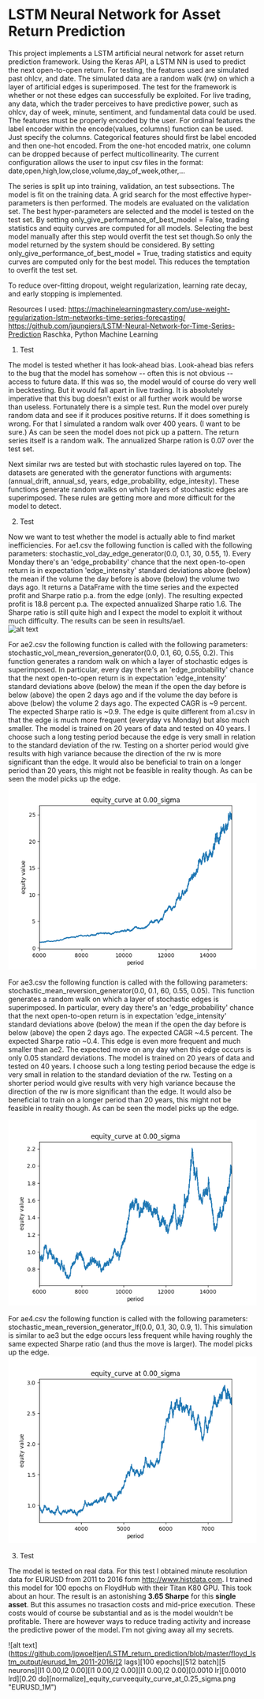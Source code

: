 # LSTM Neural Network for Asset Return Prediction

This project implements a LSTM artificial neural network for asset return prediction framework. Using the Keras API, a LSTM NN is used to predict the next open-to-open return. For testing, the features used are simulated past ohlcv, and date. The simulated data are a random walk (rw) on which a layer of artificial edges is superimposed. The test for the framework is whether or not these edges can successfully be exploited. For live trading, any data, which the trader perceives to have predictive power, such as ohlcv, day of week, minute, sentiment, and fundamental data could be used. The features must be properly encoded by the user. For ordinal features the label encoder within the encode(values, columns) function can be used. Just specify the columns. Categorical features should first be label encoded and then one-hot encoded. From the one-hot encoded matrix, one column can be dropped because of perfect multicollinearity. The current configuration allows the user to input csv files in the format:  date,open,high,low,close,volume,day_of_week,other,…

The series is split up into training, validation, an test subsections.
The model is fit on the training data. A grid search for the most effective hyper-parameters is then performed. The models are evaluated on the validation set. The best hyper-parameters are selected and the model is tested on the test set. By setting only_give_performance_of_best_model = False, trading statistics and equity curves are computed for all models. Selecting the best model manually after this step would overfit the test set though.So only the model returned by the system should be considered. By setting only_give_performance_of_best_model = True, trading statistics and equity curves are computed only for the best model. This reduces the temptation to overfit the test set. 

To reduce over-fitting dropout, weight regularization, learning rate decay, and early stopping is implemented.

Resources I used:
https://machinelearningmastery.com/use-weight-regularization-lstm-networks-time-series-forecasting/
https://github.com/jaungiers/LSTM-Neural-Network-for-Time-Series-Prediction
Raschka, Python Machine Learning

1. Test

The model is tested whether it has look-ahead bias. Look-ahead bias refers to the bug that the model has somehow -- often this is not obvious -- access to future data. If this was so, the model would of course do very well in becktesting. But it would fall apart in live trading. It is absolutely imperative that this bug doesn't exist or all further work would be worse than useless. 
Fortunately there is a simple test. Run the model over purely random data and see if it produces positive returns. If it does something is wrong. For that I simulated a random walk over 400 years. (I want to be sure.) 
As can be seen the model does not pick up a pattern. The return series itself is a random walk. The annualized Sharpe ration is 0.07 over the test set. 


Next similar rws are tested but with stochastic rules layered on top.
The datasets are generated with the generator functions with arguments: (annual_drift, annual_sd, years, edge_probability, edge_intesity). These functions generate random walks on which layers of stochastic edges are superimposed. These rules are getting more and more difficult for the model to detect.

2. Test

Now we want to test whether the model is actually able to find market inefficiencies. 
For ae1.csv the following function is called with the following parameters: stochastic_vol_day_edge_generator(0.0, 0.1, 30, 0.55, 1). Every Monday there's an 'edge_probability' chance that the next open-to-open return is in expectation 'edge_intensity' standard deviations above (below) the mean if the volume the day before is above (below) the volume two days ago. It returns a DataFrame with the time series and the expected profit and Sharpe ratio p.a. from the edge (only). The resulting expected profit is 18.8 percent p.a. The expected annualized Sharpe ratio 1.6. The Sharpe ratio is still quite high and I expect the model to exploit it without much difficulty. The results can be seen in results/ae1.	
![alt text](https://github.com/jpwoeltjen/LSTM_return_prediction/blob/master/results/ae1/equity_curve_at_0.00_sigma.png "ae1")

For ae2.csv the following function is called with the following parameters: stochastic_vol_mean_reversion_generator(0.0, 0.1, 60, 0.55, 0.2). This function generates a random walk on which a layer of stochastic edges is superimposed. In particular, every day there's an 'edge_probability' chance that the next open-to-open return is in expectation 'edge_intensity' standard deviations above (below) the mean if the open the day before is below (above) the open 2 days ago and if the volume the day before is above (below) the volume 2 days ago. The expected CAGR is ~9 percent. The expected Sharpe ratio is ~0.9. The edge is quite different from a1.csv in that the edge is much more frequent (everyday vs Monday) but also much smaller. The model is trained on 20 years of data and tested on 40 years. I choose such a long testing period because the edge is very small in relation to the standard deviation of the rw. Testing on a shorter period would give results with high variance because the direction of the rw is more significant than the edge. It would also be beneficial to train on a longer period than 20 years, this might not be feasible in reality though. As can be seen the model picks up the edge. 
![alt text](https://github.com/jpwoeltjen/LSTM_return_prediction/blob/master/results/ae2_try1/equity_curve_at_0.00_sigma.png "ae2")


For ae3.csv the following function is called with the following parameters: stochastic_mean_reversion_generator(0.0, 0.1, 60, 0.55, 0.05).
This function generates a random walk on which a layer of stochastic edges is superimposed. In particular, every day there's an 'edge_probability' chance that the next open-to-open return is in expectation 'edge_intensity' standard deviations above (below) the mean if the open the day before is below (above) the open 2 days ago. The expected CAGR ~4.5 percent. The expected Sharpe ratio ~0.4.
This edge is even more frequent and much smaller than ae2. The expected move on any day when this edge occurs is only 0.05 standard deviations. 
The model is trained on 20 years of data and tested on 40 years. I choose such a long testing period because the edge is very small in relation to the standard deviation of the rw. Testing on a shorter period would give results with very high variance because the direction of the rw is more significant than the edge. It would also be beneficial to train on a longer period than 20 years, this might not be feasible in reality though. As can be seen the model picks up the edge. 

![alt text](https://github.com/jpwoeltjen/LSTM_return_prediction/blob/master/results/ae3_try1/equity_curve_at_0.00_sigma.png "ae3")


For ae4.csv the following function is called with the following parameters: stochastic_mean_reversion_generator_lf(0.0, 0.1, 30, 0.9, 1).
This simulation is similar to ae3 but the edge occurs less frequent while having roughly the same expected Sharpe ratio (and thus the move is larger). The model picks up the edge. 
![alt text](https://github.com/jpwoeltjen/LSTM_return_prediction/blob/master/results/ae4_try1/equity_curve_at_0.00_sigma.png "ae4")


3. Test

The model is tested on real data. For this test I obtained minute resolution data for EURUSD from 2011 to 2016 form http://www.histdata.com. I trained this model for 100 epochs on FloydHub with their Titan K80 GPU. This took about an hour. The result is an astonishing **3.65 Sharpe** for this **single asset**. But this assumes no trasaction costs and mid-price execution. These costs would of course be substantial and as is the model wouldn't be profitable. There are however ways to reduce trading activity and increase the predictive power of the model. I'm not giving away all my secrets. 

![alt text](https://github.com/jpwoeltjen/LSTM_return_prediction/blob/master/floyd_lstm_output/eurusd_1m_2011-2016/[2 lags][100 epochs][512 batch][5 neurons][l1 0.00,l2 0.00][l1 0.00,l2 0.00][l1 0.00,l2 0.00][0.0010 lr][0.0010 lrd][0.20 do][normalize]_equity_curveequity_curve_at_0.25_sigma.png "EURUSD_1M")






